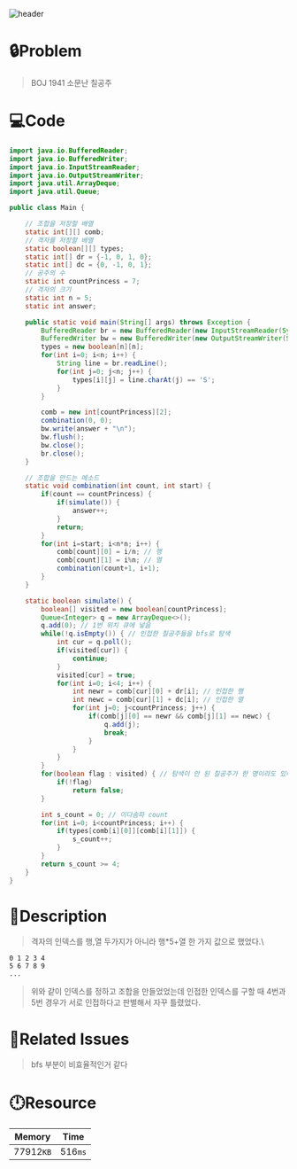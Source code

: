 ![header](https://capsule-render.vercel.app/api?type=waving&height=200&color=0:B2E6FF,100:FFB2D6&text=BOJ%201941&fontColor=FFFFFF&fontAlign=80&fontAlignY=35&fontSize=50)

# **🔒Problem**

> BOJ 1941 소문난 칠공주

# 💻**Code**

```java
import java.io.BufferedReader;
import java.io.BufferedWriter;
import java.io.InputStreamReader;
import java.io.OutputStreamWriter;
import java.util.ArrayDeque;
import java.util.Queue;

public class Main {

	// 조합을 저장할 배열
	static int[][] comb;
	// 격자를 저장할 배열
	static boolean[][] types;
	static int[] dr = {-1, 0, 1, 0};
	static int[] dc = {0, -1, 0, 1};
	// 공주의 수
	static int countPrincess = 7;
	// 격자의 크기
	static int n = 5;
	static int answer;

	public static void main(String[] args) throws Exception {
		BufferedReader br = new BufferedReader(new InputStreamReader(System.in));
		BufferedWriter bw = new BufferedWriter(new OutputStreamWriter(System.out));
		types = new boolean[n][n];
		for(int i=0; i<n; i++) {
			String line = br.readLine();
			for(int j=0; j<n; j++) {
				types[i][j] = line.charAt(j) == 'S';
			}
		}

		comb = new int[countPrincess][2];
		combination(0, 0);
		bw.write(answer + "\n");
		bw.flush();
		bw.close();
		br.close();
	}

	// 조합을 만드는 메소드
	static void combination(int count, int start) {
		if(count == countPrincess) {
			if(simulate()) {
				answer++;
			}
			return;
		}
		for(int i=start; i<n*n; i++) {
			comb[count][0] = i/n; // 행
			comb[count][1] = i%n; // 열
			combination(count+1, i+1);
		}
	}

	static boolean simulate() {
		boolean[] visited = new boolean[countPrincess];
		Queue<Integer> q = new ArrayDeque<>();
		q.add(0); // 1번 위치 큐에 넣음
		while(!q.isEmpty()) { // 인접한 칠공주들을 bfs로 탐색
			int cur = q.poll();
			if(visited[cur]) {
				continue;
			}
			visited[cur] = true;
			for(int i=0; i<4; i++) {
				int newr = comb[cur][0] + dr[i]; // 인접한 행
				int newc = comb[cur][1] + dc[i]; // 인접한 열
				for(int j=0; j<countPrincess; j++) {
					if(comb[j][0] == newr && comb[j][1] == newc) {
						q.add(j);
						break;
					}
				}
			}
		}
		for(boolean flag : visited) { // 탐색이 안 된 칠공주가 한 명이라도 있다면 false 리턴
			if(!flag)
				return false;
		}

		int s_count = 0; // 이다솜파 count
		for(int i=0; i<countPrincess; i++) {
			if(types[comb[i][0]][comb[i][1]]) {
				s_count++;
			}
		}
		return s_count >= 4;
	}
}
```

# **🔑Description**

> 격자의 인덱스를 행,열 두가지가 아니라 행\*5+열 한 가지 값으로 했었다.\

```
0 1 2 3 4
5 6 7 8 9
...
```

> 위와 같이 인덱스를 정하고 조합을 만들었었는데 인접한 인덱스를 구할 때 4번과 5번 경우가 서로 인접하다고 판별해서 자꾸 틀렸었다.

# **📑Related Issues**

> bfs 부분이 비효율적인거 같다

# **🕛Resource**

| Memory    | Time    |
| --------- | ------- |
| 77912`KB` | 516`ms` |
